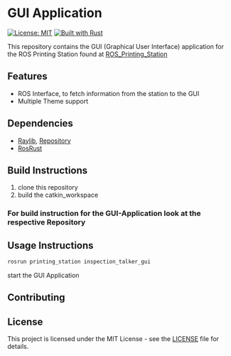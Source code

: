 # GUI Application

[![License: MIT](https://img.shields.io/badge/License-MIT-yellow.svg)](https://opensource.org/licenses/MIT)
[![Built with Rust](https://img.shields.io/badge/Built%20with-Rust-orange.svg)](https://www.rust-lang.org/)


This repository contains the GUI (Graphical User Interface) application for the ROS Printing Station found at [ROS_Printing_Station
](https://github.com/DavidSeyserGit/ROS_Printing_Station)
## Features

* ROS Interface, to fetch information from the station to the GUI
* Multiple Theme support

## Dependencies

* [Raylib](https://www.raylib.com), [Repository](https://github.com/raysan5/raylib)
* [RosRust](https://github.com/adnanademovic/rosrust)

## Build Instructions

1. clone this repository
2. build the catkin_workspace

### For build instruction for the GUI-Application look at the respective Repository

## Usage Instructions

```bash
rosrun printing_station inspection_talker_gui
```

start the GUI Application

## Contributing


## License

This project is licensed under the MIT License - see the [LICENSE](LICENSE) file for details.
